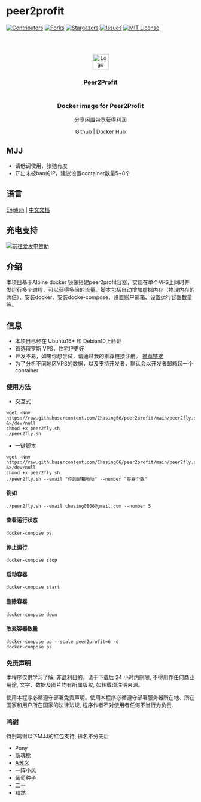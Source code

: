 # peer2profit

<!-- PROJECT SHIELDS -->
<!--
*** I'm using markdown "reference style" links for readability.
*** Reference links are enclosed in brackets [ ] instead of parentheses ( ).
*** See the bottom of this document for the declaration of the reference variables
*** for contributors-url, forks-url, etc. This is an optional, concise syntax you may use.
*** https://www.markdownguide.org/basic-syntax/#reference-style-links
-->
[![Contributors][contributors-shield]][contributors-url]
[![Forks][forks-shield]][forks-url]
[![Stargazers][stars-shield]][stars-url]
[![Issues][issues-shield]][issues-url]
[![MIT License][license-shield]][license-url]

<!-- PROJECT LOGO -->
<br />
<p align="center">
  <br>
    <img src="https://peer2profit.com/landing/img/logo.png" alt="Logo" width="43" height="42">
    <h3 align="center">Peer2Profit</br>
  </br>
  <h3 align="center">Docker image for Peer2Profit</h3>
  <p align="center">分享闲置带宽获得利润</p>
  <p align="center">
    <a href="https://github.com/Chasing66/peer2profit" target="_blank">Github</a>
    |
    <a href="https://hub.docker.com/r/enwaiax/peer2profit" target="_blank">Docker Hub</a>
  </p>
</p>

## MJJ
- 请低调使用，张弛有度
- 开出未被ban的IP，建议设置container数量5~8个

## 语言
[English](README.md) | [中文文档](README_zh.md)

## 充电支持

<a href="https://afdian.net/@LuckyHunter"><img src="https://img.shields.io/badge/%E7%88%B1%E5%8F%91%E7%94%B5-LuckyHunter-%238e8cd8?style=for-the-badge" alt="前往爱发电赞助" width=auto height=auto border="0" /></a>

## 介绍
本项目基于Alpine docker 镜像搭建peer2profit容器，实现在单个VPS上同时并发运行多个进程，可以获得多倍的流量。脚本包括自动增加虚拟内存（物理内存的两倍）、安装docker、安装docke-compose、设置账户邮箱、设置运行容器数量等。

## 信息
- 本项目已经在 Ubuntu16+ 和 Debian10上验证
- 首选俄罗斯 VPS，住宅IP更好
- 开发不易，如果你想尝试，请通过我的推荐链接注册。 [推荐链接](https://peer2profit.com/r/1629477772611fdb8cab06c)
- 为了分析不同地区VPS的数据，以及支持开发者，默认会以开发者邮箱起一个container


### 使用方法
- 交互式
```shell
wget -Nnv https://raw.githubusercontent.com/Chasing66/peer2profit/main/peer2fly.sh &>/dev/null
chmod +x peer2fly.sh
./peer2fly.sh
```
- 一键脚本
```shell
wget -Nnv https://raw.githubusercontent.com/Chasing66/peer2profit/main/peer2fly.sh &>/dev/null
chmod +x peer2fly.sh
./peer2fly.sh --email "你的邮箱地址" --number "容器个数"
```
#### 例如
  ```shell
  ./peer2fly.sh --email chasing0806@gmail.com --number 5
  ```
#### 查看运行状态
```shell
docker-compose ps
```
#### 停止运行
```shell
docker-compose stop
```
#### 启动容器
```shell
docker-compose start
```
#### 删除容器
```shell
docker-compose down
```
#### 改变容器数量
```shell
docker-compose up --scale peer2profit=6 -d
docker-compose ps
```

### 免责声明

本程序仅供学习了解, 非盈利目的，请于下载后 24 小时内删除, 不得用作任何商业用途, 文字、数据及图片均有所属版权, 如转载须注明来源。

使用本程序必循遵守部署免责声明。使用本程序必循遵守部署服务器所在地、所在国家和用户所在国家的法律法规, 程序作者不对使用者任何不当行为负责.

### 鸣谢
特别鸣谢以下MJJ的红包支持, 排名不分先后
- Pony
- 断魂枪
- [A苏义](https://github.com/aisuyi065)
- 一阵小风
- 葡萄种子
- 二十
- 黯然

<!-- MARKDOWN LINKS & IMAGES -->
<!-- https://www.markdownguide.org/basic-syntax/#reference-style-links -->
[contributors-shield]: https://img.shields.io/github/contributors/Chasing66/peer2profit.svg?style=for-the-badge
[contributors-url]: https://github.com/Chasing66/peer2profit/graphs/contributors
[forks-shield]: https://img.shields.io/github/forks/Chasing66/peer2profit.svg?style=for-the-badge
[forks-url]: https://github.com/Chasing66/peer2profit/network/members
[stars-shield]: https://img.shields.io/github/stars/Chasing66/peer2profit.svg?style=for-the-badge
[stars-url]: https://github.com/Chasing66/peer2profit/stargazers
[issues-shield]: https://img.shields.io/github/issues/Chasing66/peer2profit.svg?style=for-the-badge
[issues-url]: https://github.com/Chasing66/peer2profit/issues
[license-shield]: https://img.shields.io/github/license/Chasing66/peer2profit.svg?style=for-the-badge
[license-url]: https://github.com/Chasing66/peer2profit/blob/main/LICENSE

